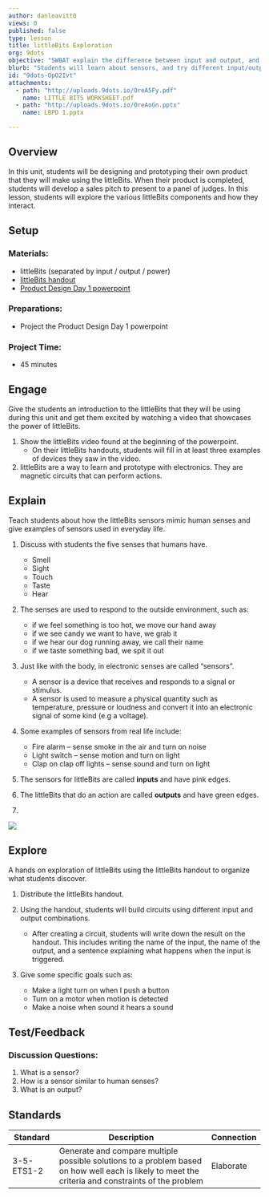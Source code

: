 ```yaml
---
author: danleavitt0
views: 0
published: false
type: lesson
title: littleBits Exploration
org: 9dots
objective: "SWBAT explain the difference between input and output, and create circuits using littleBits"
blurb: "Students will learn about sensors, and try different input/output combinations to gain a familiarity with #littleBits. #NGSS-3-5-ETS1-2"
id: "9dots-OpO2Ivt"
attachments: 
  - path: "http://uploads.9dots.io/OreA5Fy.pdf"
    name: LITTLE BITS WORKSHEET.pdf
  - path: "http://uploads.9dots.io/OreAoGn.pptx"
    name: LBPD 1.pptx

---
```


## Overview
In this unit, students will be designing and prototyping their own product that they will make using the littleBits. When their product is completed, students will develop a sales pitch to present to a panel of judges. In this lesson, students will explore the various littleBits components and how they interact.

## Setup 

### Materials:

- littleBits (separated by input / output / power)
- [littleBits handout](http://uploads.9dots.io/OreA5Fy.pdf)
- [Product Design Day 1 powerpoint](http://uploads.9dots.io/OreAoGn.pptx)

### Preparations:

- Project the Product Design Day 1 powerpoint

### Project Time:

- 45 minutes

## Engage
Give the students an introduction to the littleBits that they will be using during this unit and get them excited by watching a video that showcases the power of littleBits.

1. Show the littleBits video found at the beginning of the powerpoint. 
	- On their littleBits handouts, students will fill in at least three examples of devices they saw in the video.
2. littleBits are a way to learn and prototype with electronics. They are magnetic circuits that can perform actions. 

## Explain
Teach students about how the littleBits sensors mimic human senses and give examples of sensors used in everyday life.

1. Discuss with students the five senses that humans have.
	- Smell
    - Sight
    - Touch
    - Taste
    - Hear
2. The senses are used to respond to the outside environment, such as:
	- if we feel something is too hot, we move our hand away
	- if we see candy we want to have, we grab it
	- if we hear our dog running away, we call their name
	- if we taste something bad, we spit it out

3. Just like with the body, in electronic senses are called “sensors”.
	- A sensor is a device that receives and responds to a signal or stimulus. 
    - A sensor is used to measure a physical quantity such as temperature, pressure or loudness and convert it into an electronic signal of some kind (e.g a voltage).
    
4. Some examples of sensors from real life include:
	- Fire alarm – sense smoke in the air and turn on noise
	- Light switch – sense motion and turn on light
	- Clap on clap off lights – sense sound and turn on light
    
5. The sensors for littleBits are called **inputs** and have pink edges.
6. The littleBits that do an action are called **outputs** and have green edges.
7. 

![](http://uploads.9dots.io/OreJARZ_md.jpg)

## Explore
A hands on exploration of littleBits using the littleBits handout to organize what students discover.

1. Distribute the littleBits handout.

2. Using the handout, students will build circuits using different input and output combinations.
	- After creating a circuit, students will write down the result on the handout. This includes writing the name of the input, the name of the output, and a sentence explaining what happens when the input is triggered.

3. Give some specific goals such as:
	- Make a light turn on when I push a button
    - Turn on a motor when motion is detected
    - Make a noise when sound it hears a sound

## Test/Feedback

### Discussion Questions:

1. What is a sensor?
2. How is a sensor similar to human senses?
3. What is an output?

## Standards

| Standard      | Description   | Connection  |
| ------------- |---------------| ------|
| 3-5-ETS1-2 | Generate and compare multiple possible solutions to a problem based on how well each is likely to meet the criteria and constraints of the problem | Elaborate |
